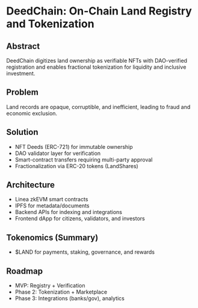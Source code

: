 # DeedChain: On-Chain Land Registry and Tokenization

## Abstract
DeedChain digitizes land ownership as verifiable NFTs with DAO-verified registration and enables fractional tokenization for liquidity and inclusive investment.

## Problem
Land records are opaque, corruptible, and inefficient, leading to fraud and economic exclusion.

## Solution
- NFT Deeds (ERC-721) for immutable ownership
- DAO validator layer for verification
- Smart-contract transfers requiring multi-party approval
- Fractionalization via ERC-20 tokens (LandShares)

## Architecture
- Linea zkEVM smart contracts
- IPFS for metadata/documents
- Backend APIs for indexing and integrations
- Frontend dApp for citizens, validators, and investors

## Tokenomics (Summary)
- $LAND for payments, staking, governance, and rewards

## Roadmap
- MVP: Registry + Verification
- Phase 2: Tokenization + Marketplace
- Phase 3: Integrations (banks/gov), analytics
